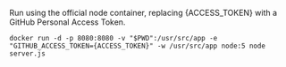 Run using the official node container, replacing {ACCESS_TOKEN} with a GitHub Personal Access Token.

```
docker run -d -p 8080:8080 -v "$PWD":/usr/src/app -e "GITHUB_ACCESS_TOKEN={ACCESS_TOKEN}" -w /usr/src/app node:5 node server.js
```

